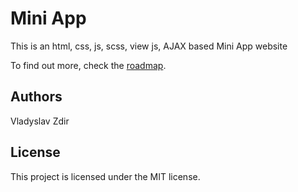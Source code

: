# Mini App

This is an html, css, js, scss, view js, AJAX based Mini App website

To find out more, check the [roadmap](https://docs.google.com/document/d/1NVLVJyPQEbZX5OLMgZXcgOvJrhE3yyBi0mb1FWkPh_I/edit).

## Authors

Vladyslav Zdir

## License

This project is licensed under the MIT license.
